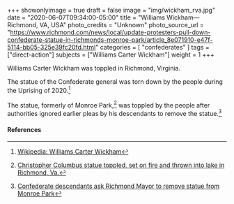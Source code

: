 +++
showonlyimage = true
draft = false
image = "img/wickham_rva.jpg"
date = "2020-06-07T09:34:00-05:00"
title = "Williams Wickham—Richmond, VA, USA"
photo_credits = "Unknown"
photo_source_url = "https://www.richmond.com/news/local/update-protesters-pull-down-confederate-statue-in-richmonds-monroe-park/article_8e071910-e47f-5114-bb05-325e39fc20fd.html"
categories = [ "confederates" ]
tags = ["direct-action"]
subjects = ["Williams Carter Wickham"]
weight = 1
+++

Williams Carter Wickham was toppled in Richmond, Virginia.

<!--more-->

The statue of the Confederate general was torn down by the people during the Uprising of 2020.[^1]

The statue, formerly of Monroe Park,[^2] was toppled by the people after authorities ignored earlier pleas by his descendants to remove the statue.[^3]

#### References

[^1]: [Wikipedia: Williams Carter Wickham](https://en.wikipedia.org/wiki/Williams_Carter_Wickham)

[^2]: [Christopher Columbus statue toppled, set on fire and thrown into lake in Richmond, Va.](https://abc13.com/christopher-columbus-statue-torn-down-murderer-real-story/6240352/)

[^3]: [Confederate descendants ask Richmond Mayor to remove statue from Monroe Park](https://www.richmond.com/news/local/confederate-descendants-ask-richmond-mayor-to-remove-statue-from-monroe-park/article_3b313c75-c6f9-5273-8842-00944669f305.html)